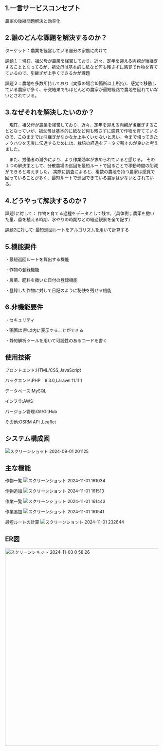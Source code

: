 ## 1.一言サービスコンセプト
農家の後継問題解決と効率化

## 2.誰のどんな課題を解決するのか？
ターゲット：農業を経営している自分の家族に向けて

課題１：現在、祖父母が農業を経営しており、近々、定年を迎える両親が後継ぎすることとなってるが、祖父母は基本的に紙など何も残さずに感覚で作物を育てているので、引継ぎが上手くできるかが課題

課題２：農地を多数所持しており（実家の場合10箇所以上所持）、感覚で移動している農家が多く、研究結果でもほとんどの農家が最短経路で農地を回れていないとされている。

## 3.なぜそれを解決したいのか？
　現在、祖父母が農業を経営しており、近々、定年を迎える両親が後継ぎすることとなっていが、祖父母は基本的に紙など何も残さずに感覚で作物を育てているので、このままでは引継ぎがなかなか上手くいかないと思い、今まで培ってきたノウハウを忠実に伝達するためには、栽培の経過をデータで残すのが良いと考えました。

　また、労働者の減少により、より作業効率が求められていると感じる。 その１つの解決策として、分散農場の巡回を最短ルートで回ることで移動時間の削減ができると考えました。 実際に調査によると、複数の農地を持つ農家は感覚で回っていることが多く、最短ルートで巡回できている農家は少ないとされている。

## 4.どうやって解決するのか？
課題1に対して： 作物を育てる過程をデータとして残す。（具体例；農薬を撒いた量、苗を植える時期、水やりの時期などの経過観察を全て記す）

課題2に対して: 最短巡回ルートをアルゴリズムを用いて計算する

## 5.機能要件

・最短巡回ルートを算出する機能

・作物の登録機能

・農薬、肥料を撒いた日付の登録機能

・登録した作物に対して日記のように秘訣を残せる機能

## 6.非機能要件
・セキュリティ

・画面は1秒以内に表示することができる

・静的解析ツールを用いて可読性のあるコードを書く

## 使用技術
フロントエンド:HTML/CSS,JavaScript

バックエンド:PHP　8.3.0,Laravel 11.11.1

データベース:MySQL

インフラ:AWS

バージョン管理:Git/GitHub

その他:OSRM API ,Leaflet

## システム構成図
![スクリーンショット 2024-09-01 201125](https://github.com/user-attachments/assets/abe61a4c-d9f5-44c4-b715-0a8db8534f43)

## 主な機能
作物一覧
![スクリーンショット 2024-11-01 161034](https://github.com/user-attachments/assets/dc569f0d-3a2f-4a64-a983-9083cd85c447)

作物追加
![スクリーンショット 2024-11-01 161513](https://github.com/user-attachments/assets/3767f99f-40b6-46bd-9b63-1ecfc5d9f51e)

作業一覧
![スクリーンショット 2024-11-01 161443](https://github.com/user-attachments/assets/145441b3-b671-4e5c-88e2-f6bc5ee7025a)

作業追加
![スクリーンショット 2024-11-01 161541](https://github.com/user-attachments/assets/c41ce02b-8d07-47cc-94b7-c9537f9f801d)

最短ルートの計算
![スクリーンショット 2024-11-01 232644](https://github.com/user-attachments/assets/f9bc7622-3bc8-468a-9f0e-01ff6b221056)

## ER図
<img width="649" alt="スクリーンショット 2024-11-03 0 58 26" src="https://github.com/user-attachments/assets/0d0dca96-03ac-43db-bcdc-31f6939f088a">

